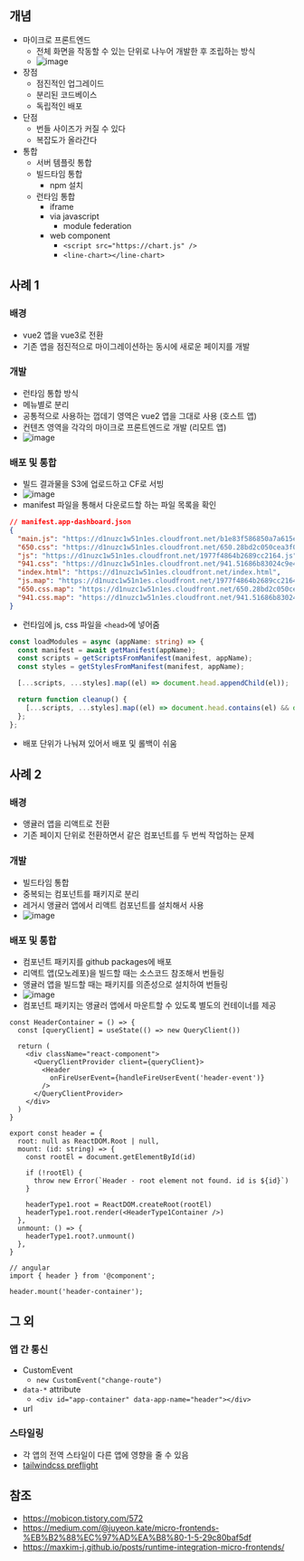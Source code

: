 ## 개념

- 마이크로 프론트엔드
    - 전체 화면을 작동할 수 있는 단위로 나누어 개발한 후 조립하는 방식
    - ![image](https://hackmd.io/_uploads/S1zlQasPT.png)
- 장점
    - 점진적인 업그레이드
    - 분리된 코드베이스
    - 독립적인 배포
- 단점
    - 번들 사이즈가 커질 수 있다
    - 복잡도가 올라간다
- 통합
    - 서버 템플릿 통합
    - 빌드타임 통합
        - npm 설치
    - 런타임 통합
        - iframe
        - via javascript
            - module federation
        - web component
          - `<script src="https://chart.js" />`
          - `<line-chart></line-chart>`

## 사례 1

### 배경

- vue2 앱을 vue3로 전환
- 기존 앱을 점진적으로 마이그레이션하는 동시에 새로운 페이지를 개발

### 개발

- 런타임 통합 방식
- 메뉴별로 분리
- 공통적으로 사용하는 껍데기 영역은 vue2 앱을 그대로 사용 (호스트 앱)
- 컨텐츠 영역을 각각의 마이크로 프론트엔드로 개발 (리모트 앱)
- ![image](https://hackmd.io/_uploads/BkQJ1CiPT.png)

### 배포 및 통합

- 빌드 결과물을 S3에 업로드하고 CF로 서빙
- ![image](https://hackmd.io/_uploads/H1jOo0jDp.png)
- manifest 파일을 통해서 다운로드할 하는 파일 목록을 확인

```json
// manifest.app-dashboard.json
{
  "main.js": "https://d1nuzc1w51n1es.cloudfront.net/b1e83f586850a7a615e6.js",
  "650.css": "https://d1nuzc1w51n1es.cloudfront.net/650.28bd2c050cea3f0ec082.css",
  "js": "https://d1nuzc1w51n1es.cloudfront.net/1977f4864b2689cc2164.js",
  "941.css": "https://d1nuzc1w51n1es.cloudfront.net/941.51686b83024c9e47ab91.css",
  "index.html": "https://d1nuzc1w51n1es.cloudfront.net/index.html",
  "js.map": "https://d1nuzc1w51n1es.cloudfront.net/1977f4864b2689cc2164.js.map",
  "650.css.map": "https://d1nuzc1w51n1es.cloudfront.net/650.28bd2c050cea3f0ec082.css.map",
  "941.css.map": "https://d1nuzc1w51n1es.cloudfront.net/941.51686b83024c9e47ab91.css.map"
}
```

- 런타임에 js, css 파일을 `<head>`에 넣어줌

```ts
const loadModules = async (appName: string) => {
  const manifest = await getManifest(appName);
  const scripts = getScriptsFromManifest(manifest, appName);
  const styles = getStylesFromManifest(manifest, appName);

  [...scripts, ...styles].map((el) => document.head.appendChild(el));

  return function cleanup() {
    [...scripts, ...styles].map((el) => document.head.contains(el) && document.head.removeChild(el));
  };
};
```

- 배포 단위가 나눠져 있어서 배포 및 롤백이 쉬움

## 사례 2

### 배경

- 앵귤러 앱을 리액트로 전환
- 기존 페이지 단위로 전환하면서 같은 컴포넌트를 두 번씩 작업하는 문제

### 개발

- 빌드타임 통합
- 중복되는 컴포넌트를 패키지로 분리
- 레거시 앵귤러 앱에서 리액트 컴포넌트를 설치해서 사용
- ![image](https://hackmd.io/_uploads/rJ4uHz2wp.png)

### 배포 및 통합

- 컴포넌트 패키지를 github packages에 배포
- 리액트 앱(모노레포)을 빌드할 때는 소스코드 참조해서 번들링
- 앵귤러 앱을 빌드할 때는 패키지를 의존성으로 설치하여 번들링
- ![image](https://hackmd.io/_uploads/BybR2l6v6.png)
- 컴포넌트 패키지는 앵귤러 앱에서 마운트할 수 있도록 별도의 컨테이너를 제공

```tsx
const HeaderContainer = () => {
  const [queryClient] = useState(() => new QueryClient())

  return (
    <div className="react-component">
      <QueryClientProvider client={queryClient}>
        <Header
          onFireUserEvent={handleFireUserEvent('header-event')}
        />
      </QueryClientProvider>
    </div>
  )
}

export const header = {
  root: null as ReactDOM.Root | null,
  mount: (id: string) => {
    const rootEl = document.getElementById(id)

    if (!rootEl) {
      throw new Error(`Header - root element not found. id is ${id}`)
    }

    headerType1.root = ReactDOM.createRoot(rootEl)
    headerType1.root.render(<HeaderType1Container />)
  },
  unmount: () => {
    headerType1.root?.unmount()
  },
}

// angular
import { header } from '@component';

header.mount('header-container');
```

## 그 외

### 앱 간 통신

- CustomEvent
    - `new CustomEvent("change-route")`
- `data-*` attribute
    - `<div id="app-container" data-app-name="header"></div>`
- url

### 스타일링

- 각 앱의 전역 스타일이 다른 앱에 영향을 줄 수 있음
- [tailwindcss preflight](https://tailwindcss.com/docs/preflight#disabling-preflight)

## 참조

- https://mobicon.tistory.com/572
- https://medium.com/@juyeon.kate/micro-frontends-%EB%B2%88%EC%97%AD%EA%B8%80-1-5-29c80baf5df
- https://maxkim-j.github.io/posts/runtime-integration-micro-frontends/




